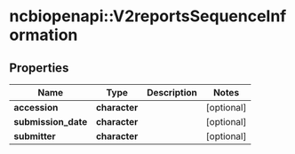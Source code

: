 # ncbiopenapi::V2reportsSequenceInformation


## Properties
Name | Type | Description | Notes
------------ | ------------- | ------------- | -------------
**accession** | **character** |  | [optional] 
**submission_date** | **character** |  | [optional] 
**submitter** | **character** |  | [optional] 


